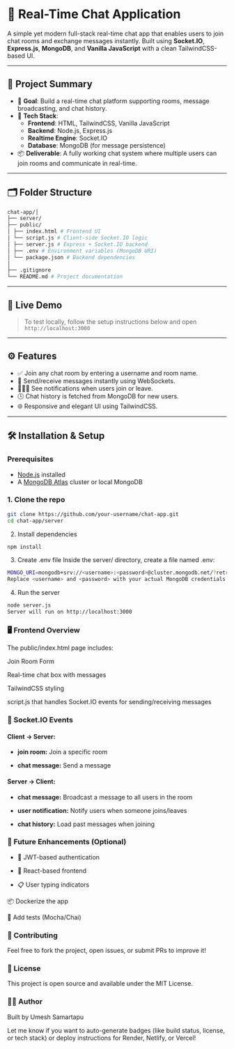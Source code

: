 # 💬 Real-Time Chat Application

A simple yet modern full-stack real-time chat app that enables users to join chat rooms and exchange messages instantly. Built using **Socket.IO**, **Express.js**, **MongoDB**, and **Vanilla JavaScript** with a clean TailwindCSS-based UI.

---

## 🧠 Project Summary

- 🎯 **Goal**: Build a real-time chat platform supporting rooms, message broadcasting, and chat history.
- 🧰 **Tech Stack**:
  - **Frontend**: HTML, TailwindCSS, Vanilla JavaScript
  - **Backend**: Node.js, Express.js
  - **Realtime Engine**: Socket.IO
  - **Database**: MongoDB (for message persistence)
- 📦 **Deliverable**: A fully working chat system where multiple users can join rooms and communicate in real-time.

---

## 🗂️ Folder Structure

```bash
chat-app/│
├── server/
├── public/
│ ├── index.html # Frontend UI
│ └── script.js # Client-side Socket.IO logic
│ ├── server.js # Express + Socket.IO backend
│ ├── .env # Environment variables (MongoDB URI)
│ └── package.json # Backend dependencies
│
├── .gitignore
└── README.md # Project documentation
```

---

## 🚀 Live Demo

> To test locally, follow the setup instructions below and open `http://localhost:3000`

---

## ⚙️ Features

- ✅ Join any chat room by entering a username and room name.
- 💬 Send/receive messages instantly using WebSockets.
- 🧑‍🤝‍🧑 See notifications when users join or leave.
- 🕓 Chat history is fetched from MongoDB for new users.
- 🌐 Responsive and elegant UI using TailwindCSS.

---

## 🛠️ Installation & Setup

### Prerequisites

- [Node.js](https://nodejs.org/) installed
- A [MongoDB Atlas](https://www.mongodb.com/cloud/atlas) cluster or local MongoDB

### 1. Clone the repo

```bash
git clone https://github.com/your-username/chat-app.git
cd chat-app/server
```
2. Install dependencies
```bash
npm install
```

3. Create .env file
Inside the server/ directory, create a file named .env:
```bash
MONGO_URI=mongodb+srv://<username>:<password>@cluster.mongodb.net/?retryWrites=true&w=majority
Replace <username> and <password> with your actual MongoDB credentials.
```

4. Run the server
```bash
node server.js
Server will run on http://localhost:3000
```

### 🖥️ Frontend Overview

The public/index.html page includes:

Join Room Form

Real-time chat box with messages

TailwindCSS styling

script.js that handles Socket.IO events for sending/receiving messages

### 🔌 Socket.IO Events

#### Client → Server:
- **join room:** Join a specific room

- **chat message:** Send a message

#### Server → Client:
- **chat message:** Broadcast a message to all users in the room

- **user notification:** Notify users when someone joins/leaves

- **chat history:** Load past messages when joining

### 🧩 Future Enhancements (Optional)

- 🔐 JWT-based authentication

- 📱 React-based frontend

- 📋 User typing indicators

📦 Dockerize the app

🧪 Add tests (Mocha/Chai)

### 🤝 Contributing
Feel free to fork the project, open issues, or submit PRs to improve it!

### 📝 License
This project is open source and available under the MIT License.

### 👨‍💻 Author
Built by Umesh Samartapu

Let me know if you want to auto-generate badges (like build status, license, or tech stack) or deploy instructions for Render, Netlify, or Vercel!

